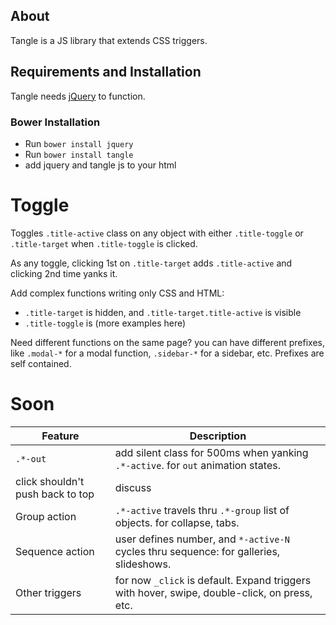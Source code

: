## About

Tangle is a JS library that extends CSS triggers.

## Requirements and Installation

Tangle needs [jQuery](https://jquery.com) to function.

### Bower Installation

- Run `bower install jquery`
- Run `bower install tangle`
- add jquery and tangle js to your html

# Toggle

Toggles `.title-active` class on any object with either `.title-toggle` or `.title-target` when `.title-toggle` is clicked.

As any toggle, clicking 1st on `.title-target` adds `.title-active` and clicking 2nd time yanks it.

Add complex functions writing only CSS and HTML:

-  `.title-target` is hidden, and `.title-target.title-active` is visible
- `.title-toggle` is (more examples here)

Need different functions on the same page? you can have different prefixes, like `.modal-*` for a modal function, `.sidebar-*` for a sidebar, etc. Prefixes are self contained.

# Soon

|Feature|Description|
|---|---|
|`.*-out`|add silent class for 500ms when yanking `.*-active`. for `out` animation states.|
|click shouldn't push back to top|discuss|
|Group action|`.*-active` travels thru `.*-group` list of objects. for collapse, tabs.|
|Sequence action|user defines number, and `*-active-N` cycles thru sequence: for galleries, slideshows.|
|Other triggers|for now `_click` is default. Expand triggers with hover, swipe, double-click, on press, etc.|